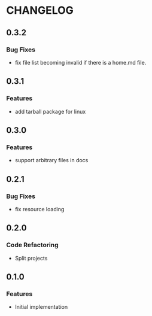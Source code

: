 # CHANGELOG


## 0.3.2

### Bug Fixes

* fix file list becoming invalid if there is a home.md file.


## 0.3.1

### Features

* add tarball package for linux


## 0.3.0

### Features

* support arbitrary files in docs


## 0.2.1

### Bug Fixes

* fix resource loading


## 0.2.0

### Code Refactoring

* Split projects


## 0.1.0

### Features

* Initial implementation

